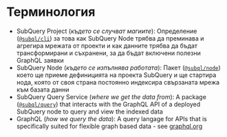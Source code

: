 # Терминология

- SubQuery Project (*където се случват магиите*): Определение ([`@subql/cli`](https://www.npmjs.com/package/@subql/cli)) за това как SubQuery Node трябва да преминава и агрегира мрежата от проекти и как данните трябва да бъдат трансформирани и съхранени, за да бъдат включени полезни GraphQL заявки
- SubQuery Node (*където се изпълнява работата*): Пакет ([`@subql/node`](https://www.npmjs.com/package/@subql/node)) което ще приеме дефиницията на проекта SubQuery и ще стартира нода, която от своя страна постоянно индексира свързаната мрежа към базата данни
- SubQuery Query Service (*where we get the data from*): A package ([`@subql/query`](https://www.npmjs.com/package/@subql/query)) that interacts with the GraphQL API of a deployed SubQuery node to query and view the indexed data
- GraphQL (*how we query the data*): A query langage for APIs that is specifically suited for flexible graph based data - see [graphql.org](https://graphql.org/learn/)